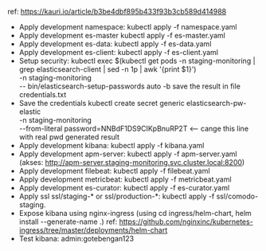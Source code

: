 ref: https://kauri.io/article/b3be4dbf895b433f93b3cb589d414988
- Apply development namespace: kubectl apply -f namespace.yaml
- Apply development es-master kubectl apply -f es-master.yaml
- Apply development es-data: kubectl apply -f es-data.yaml
- Apply development es-client: kubectl apply -f es-client.yaml
- Setup security:
kubectl exec $(kubectl get pods -n staging-monitoring | grep elasticsearch-client | sed -n 1p | awk '{print $1}') \
    -n staging-monitoring \
    -- bin/elasticsearch-setup-passwords auto -b
save the result in file credentials.txt
- Save the credentials
kubectl create secret generic elasticsearch-pw-elastic \
    -n staging-monitoring \
    --from-literal password=NNBdF1DS9CIKpBnuRP2T <-- cange this line with real pwd generated result
- Apply development kibana: kubectl apply -f kibana.yaml
- Apply development apm-server: kubectl apply -f apm-server.yaml (akses: http://apm-server.staging-monitoring.svc.cluster.local:8200)
- Apply development filebeat: kubectl apply -f filebeat.yaml
- Apply development metricbeat: kubectl apply -f metricbeat.yaml
- Apply development es-curator: kubectl apply -f es-curator.yaml
- Apply ssl ssl/staging-* or ssl/production-*: kubectl apply -f ssl/comodo-staging.
- Expose kibana using nginx-ingress (using cd ingress/helm-chart, helm install --generate-name .)
ref: https://github.com/nginxinc/kubernetes-ingress/tree/master/deployments/helm-chart
- Test kibana: admin:gotebengan123
